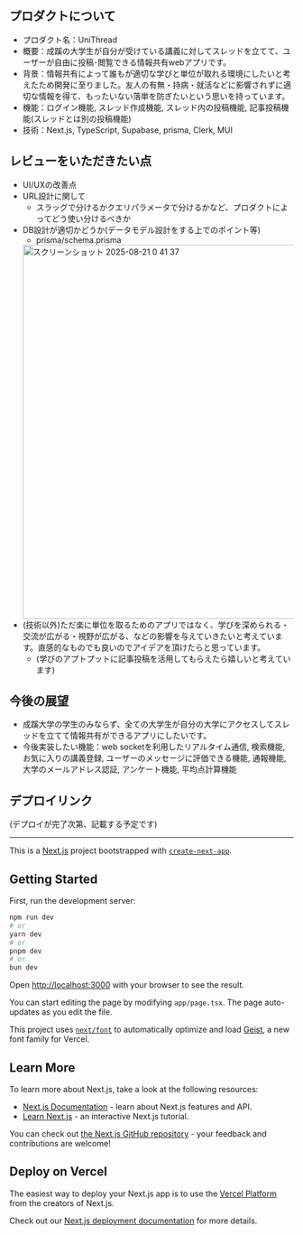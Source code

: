 ## プロダクトについて
- プロダクト名：UniThread
- 概要：成蹊の大学生が自分が受けている講義に対してスレッドを立てて、ユーザーが自由に投稿･閲覧できる情報共有webアプリです。
- 背景：情報共有によって誰もが適切な学びと単位が取れる環境にしたいと考えたため開発に至りました。友人の有無・持病・就活などに影響されずに適切な情報を得て、もったいない落単を防ぎたいという思いを持っています。
- 機能：ログイン機能, スレッド作成機能, スレッド内の投稿機能, 記事投稿機能(スレッドとは別の投稿機能)
- 技術：Next.js, TypeScript, Supabase, prisma, Clerk, MUI

## レビューをいただきたい点
- UI/UXの改善点
- URL設計に関して
  - スラッグで分けるかクエリパラメータで分けるかなど、プロダクトによってどう使い分けるべきか
- DB設計が適切かどうか(データモデル設計をする上でのポイント等)
  - prisma/schema.prisma
   <img width="771" height="663" alt="スクリーンショット 2025-08-21 0 41 37" src="https://github.com/user-attachments/assets/0ba1ee64-8c75-464e-8ed5-cca9f3e81d39" />
- (技術以外)ただ楽に単位を取るためのアプリではなく、学びを深められる・交流が広がる・視野が広がる、などの影響を与えていきたいと考えています。直感的なものでも良いのでアイデアを頂けたらと思っています。
  - (学びのアプトプットに記事投稿を活用してもらえたら嬉しいと考えています)

## 今後の展望
- 成蹊大学の学生のみならず、全ての大学生が自分の大学にアクセスしてスレッドを立てて情報共有ができるアプリにしたいです。
- 今後実装したい機能：web socketを利用したリアルタイム通信, 検索機能, お気に入りの講義登録, ユーザーのメッセージに評価できる機能, 通報機能, 大学のメールアドレス認証, アンケート機能, 平均点計算機能

## デプロイリンク
(デプロイが完了次第、記載する予定です)

---

This is a [Next.js](https://nextjs.org) project bootstrapped with [`create-next-app`](https://nextjs.org/docs/app/api-reference/cli/create-next-app).

## Getting Started

First, run the development server:

```bash
npm run dev
# or
yarn dev
# or
pnpm dev
# or
bun dev
```

Open [http://localhost:3000](http://localhost:3000) with your browser to see the result.

You can start editing the page by modifying `app/page.tsx`. The page auto-updates as you edit the file.

This project uses [`next/font`](https://nextjs.org/docs/app/building-your-application/optimizing/fonts) to automatically optimize and load [Geist](https://vercel.com/font), a new font family for Vercel.

## Learn More

To learn more about Next.js, take a look at the following resources:

- [Next.js Documentation](https://nextjs.org/docs) - learn about Next.js features and API.
- [Learn Next.js](https://nextjs.org/learn) - an interactive Next.js tutorial.

You can check out [the Next.js GitHub repository](https://github.com/vercel/next.js) - your feedback and contributions are welcome!

## Deploy on Vercel

The easiest way to deploy your Next.js app is to use the [Vercel Platform](https://vercel.com/new?utm_medium=default-template&filter=next.js&utm_source=create-next-app&utm_campaign=create-next-app-readme) from the creators of Next.js.

Check out our [Next.js deployment documentation](https://nextjs.org/docs/app/building-your-application/deploying) for more details.

